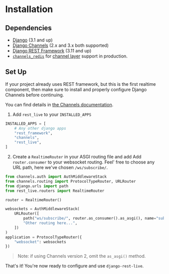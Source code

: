 # Installation
## Dependencies
- [Django](https://github.com/django/django/) (3.1 and up)
- [Django Channels](https://github.com/django/channels) (2.x and 3.x both supported) 
- [Django REST Framework](https://github.com/encode/django-rest-framework/) (3.11 and up)
- [`channels_redis`](https://github.com/django/channels_redis) for
  [channel layer](https://channels.readthedocs.io/en/latest/topics/channel_layers.html) support in production.
  

## Set Up

If your project already uses REST framework, but this is the first realtime component,
then make sure to install and properly configure Django Channels before continuing.

You can find details in [the Channels documentation](https://channels.readthedocs.io/en/2.x/installation.html).

1. Add `rest_live` to your `INSTALLED_APPS`
```python
INSTALLED_APPS = [
    # Any other django apps
    "rest_framework",
    "channels",
    "rest_live",
]
```
    
2. Create a `RealtimeRouter` in your ASGI routing file and add Add `router.consumer` to your websocket routing. Feel'
free to choose any URL path, here we've chosen `/ws/subscribe/`. 
```python
from channels.auth import AuthMiddlewareStack
from channels.routing import ProtocolTypeRouter, URLRouter
from django.urls import path
from rest_live.routers import RealtimeRouter

router = RealtimeRouter()

websockets = AuthMiddlewareStack(
    URLRouter([
        path("ws/subscribe/", router.as_consumer().as_asgi(), name="subscriptions"), 
        "Other routing here...",
    ])
)
application = ProtocolTypeRouter({
    "websocket": websockets
})
```

> Note: if using Channels version 2, omit the `as_asgi()` method.

That's it! You're now ready to configure and use `django-rest-live`.
